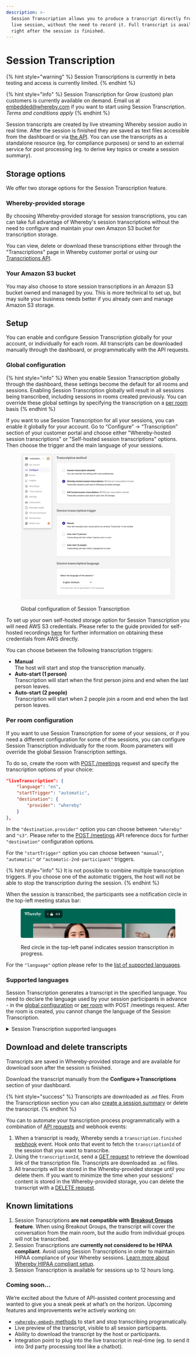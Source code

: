 ```yaml
---
description: >-
  Session Transcription allows you to produce a transcript directly from the
  live session, without the need to record it. Full transcript is available
  right after the session is finished.
---
```


# Session Transcription

{% hint style="warning" %}
Session Transcriptions is currently in beta testing and access is currently limited.
{% endhint %}

{% hint style="info" %}
Session Transcription for Grow (custom) plan customers is currently available on demand. Email us at embedded@whereby.com if you want to start using Session Transcription. _Terms and conditions apply_
{% endhint %}

Session transcripts are created by live streaming Whereby session audio in real time. After the session is finished they are saved as text files accessible from the dashboard or via [the API](../../reference/whereby-rest-api-reference/transcriptions.md). You can use the transcripts as a standalone resource (eg. for compliance purposes) or send to an external service for post processing (eg. to derive key topics or create a session summary).&#x20;

## Storage options

We offer two storage options for the Session Transcription feature.&#x20;

### Whereby-provided storage

By choosing Whereby-provided storage for session transcriptions, you can can take full advantage of Whereby's session transcriptions without the need to configure and maintain your own Amazon S3 bucket for transcription storage.

You can view, delete or download these transcriptions either through the "Transcriptions" page in Whereby customer portal or using our [Transcriptions API](../../reference/whereby-rest-api-reference/transcriptions.md).

### Your Amazon S3 bucket

You may also choose to store session transcriptions in an Amazon S3 bucket owned and managed by you. This is more technical to set up, but may suite your business needs better if you already own and manage Amazon S3 storage.

## Setup

You can enable and configure Session Transcription globally for your account, or individually for each room. All transcripts can be downloaded manually through the dashboard, or programmatically with the API requests.

### Global configuration

{% hint style="info" %}
When you enable Session Transcription globally through the dashboard, these settings become the default for all rooms and sessions. Enabling Session Transcription globally will result in all sessions being transcribed, including sessions in rooms created previously. You can override these global settings by specifying the transcription on a [per room](session-transcription.md#per-room-configuration) basis
{% endhint %}

If you want to use Session Transcription for all your sessions, you can enable it globally for your account. Go to “Configure” → “Transcription” section of your customer portal and choose either "Whereby-hosted session transcriptions" or "Self-hosted session transcriptions" options. Then choose the trigger and the main language of your sessions.

<figure><img src="../../.gitbook/assets/Screenshot 2024-11-11 at 11.45.38.png" alt=""><figcaption><p>Global configuration of Session Transcription</p></figcaption></figure>

To set up your own self-hosted storage option for Session Transcription you will need AWS S3 credentials. Please refer to the guide provided for self-hosted recordings [here](../recording-with-embedded/cloud-recording.md#setup-and-information-in-s3) for further information on obtaining these credentials from AWS directly.

You can choose between the following transcription triggers:

* **Manual**\
  The host will start and stop the transcription manually.&#x20;
* **Auto-start (1 person)** \
  Transcription will start when the first person joins and end when the last person leaves.&#x20;
* **Auto-start (2 people)**\
  Transcription will start when 2 people join a room and end when the last person leaves.



### Per room configuration

If you want to use Session Transcription for some of your sessions, or if you need a different configuration for some of the sessions, you can configure Session Transcription individually for the room. Room parameters will override the global Session Transcription settings.&#x20;

To do so, create the room with [POST /meetings](../../reference/whereby-rest-api-reference/meetings.md) request and specify the transcription options of your choice:&#x20;

```json
"liveTranscription": { 
    "language": "en", 
    "startTrigger": "automatic",
    "destination": {
        "provider": "whereby"
    }
},
```

In the `"destination.provider"` option you can choose between `"whereby"` and `"s3"`. Please refer to the [POST /meetings](../../reference/whereby-rest-api-reference/meetings.md) API reference docs for further `"destination"` configuration options.

For the `"startTrigger"` option you can choose between `"manual"`, `"automatic"` or `"automatic-2nd-participant"` triggers.&#x20;

{% hint style="info" %}
It is not possible to combine multiple transcription triggers. If you choose one of the automatic triggers, the host will not be able to stop the transcription during the session.&#x20;
{% endhint %}

When the session is transcribed, the participants see a notification circle in the top-left meeting status bar:

<figure><img src="../../.gitbook/assets/image (5).png" alt=""><figcaption><p>Red circle in the top-left panel indicates session transcription in progress.</p></figcaption></figure>

For the `"language"` option please refer to the [list of supported languages](session-transcription.md#supported-languages).

### Supported languages

Session Transcription generates a transcript in the specified language. You need to declare the language used by your session participants in advance - in the [global configuration](session-transcription.md#global-configuration) or [per room](session-transcription.md#per-room-configuration) with POST /meetings request. After the room is created, you cannot change the language of the Session Transcription.&#x20;

<details>

<summary>Session Transcription supported languages</summary>

* Bulgarian (bg)
* Catalan (ca)
* Chinese (Mandarin, Simplified) (zh)
* Chinese (Mandarin, Traditional) (zh-TW)
* Czech (cs)
* Danish (da)
* Dutch (nl)
* English (en)
* Estonian (et)
* Finnish (fi)
* Flemish (nl-BE)
* French (fr)
* German (de)
* Greek (el)
* Hindi (hi)
* Hungarian (hu)
* Indonesian (id)
* Italian (it)
* Japanese (ja)
* Korean (ko)
* Latvian (lv)
* Lithuanian (lt)
* Malay (ms)
* Norwegian (no)
* Polish (pl)
* Portuguese (pt)
* Brazilian Portuguese (pt-BR)
* Romanian (ro)
* Russian (ru)
* Slovak (sk)
* Spanish (es)
* Swedish (sv)
* Thai (th)
* Turkish (tr)
* Ukrainian (uk)
* Vietnamese (vi)

</details>

## Download and delete transcripts

Transcripts are saved in Whereby-provided storage and are available for download soon after the session is finished.&#x20;

Download the transcript manually from the **Configure->Transcriptions** section of your dashboard.

{% hint style="success" %}
Transcripts are downloaded as .`md` files. From the Transcriptiosn section you can also [create a session summary](../transcribing-sessions-1.md#manual-session-summaries) or delete the transcript.
{% endhint %}

You can to automate your transcription process programmatically with a combination of [API requests](../../reference/whereby-rest-api-reference/transcriptions.md) and webhook events:

1. When a transcript is ready, Whereby sends a `transcription.finished` [webhook](../insights-suite-and-api/webhooks.md#transcription-data-properties) event. Hook onto that event to fetch the `transcriptionId` of the session that you want to transcribe.&#x20;
2. Using the `transcriptionId`, send a [GET request](../../reference/whereby-rest-api-reference/transcriptions.md#transcriptions-transcriptionid-access-link) to retrieve the download link of the transcription file. Transcripts are downloaded as `.md` files.&#x20;
3. All transcripts will be stored in the Whereby-provided storage until you delete them. If you want to  minimize the time when your sessions' content is stored in the Whereby-provided storage, you can delete the transcript with a [DELETE request](../../reference/whereby-rest-api-reference/transcriptions.md#transcriptions-bulk-delete).

## Known limitations

1. Session Transcriptions **are not compatible with** [**Breakout Groups**](../../whereby-101/customizing-rooms/breakout-groups-with-embedded.md) **feature**. When using Breakout Groups, the transcript will cover the conversation from the main room, but the audio from individual groups will not be transcribed.&#x20;
2. Session Transcriptions are **currently not considered to be HIPAA compliant**. Avoid using Session Transcriptions in order to maintain HIPAA compliance of your Whereby sessions. [Learn more about Whereby HIPAA compliant setup](../../whereby-101/faq-and-troubleshooting/hipaa-compliant-setup.md).
3. Session Transcription is available for sessions up to 12 hours long.

### Coming soon...

We’re excited about the future of API-assisted content processing and wanted to give you a sneak peek at what’s on the horizon. Upcoming features and improvements we’re actively working on:

* [`<whereby-embed>` methods](../../reference/using-the-whereby-embed-element.md#sending-commands) to start and stop transcribing programatically.
* Live preview of the transcript, visible to all session participants.
* Ability to download the transcript by the host or participants.
* Integration point to plug into the live transcript in real-time (eg. to send it into 3rd party processing tool like a chatbot).

